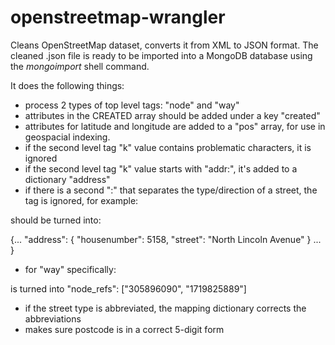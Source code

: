 # openstreetmap-wrangler
Cleans OpenStreetMap dataset, converts it from XML to JSON format. The cleaned .json file is ready to be imported into a MongoDB database using the <em>mongoimport</em> shell command.

It does the following things:
- process 2 types of top level tags: "node" and "way"
- attributes in the CREATED array should be added under a key "created"
- attributes for latitude and longitude are added to a "pos" array, for use in geospacial indexing.
- if the second level tag "k" value contains problematic characters, it is ignored
- if the second level tag "k" value starts with "addr:", it's added to a dictionary "address"
- if there is a second ":" that separates the type/direction of a street,
  the tag is ignored, for example:

<tag k="addr:housenumber" v="5158"/>
<tag k="addr:street" v="North Lincoln Avenue"/>
<tag k="addr:street:name" v="Lincoln"/>
<tag k="addr:street:prefix" v="North"/>
<tag k="addr:street:type" v="Avenue"/>

  should be turned into:

{...
"address": {
    "housenumber": 5158,
    "street": "North Lincoln Avenue"
}
...
}

- for "way" specifically:

  <nd ref="305896090"/>
  <nd ref="1719825889"/>

is turned into
"node_refs": ["305896090", "1719825889"]

- if the street type is abbreviated, the mapping dictionary corrects the abbreviations
- makes sure postcode is in a correct 5-digit form
